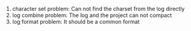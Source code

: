 1. character set problem: Can not find the charset from the log directly
2. log combine problem: The log and the project can not compact
3. log format problem: It should be a common format